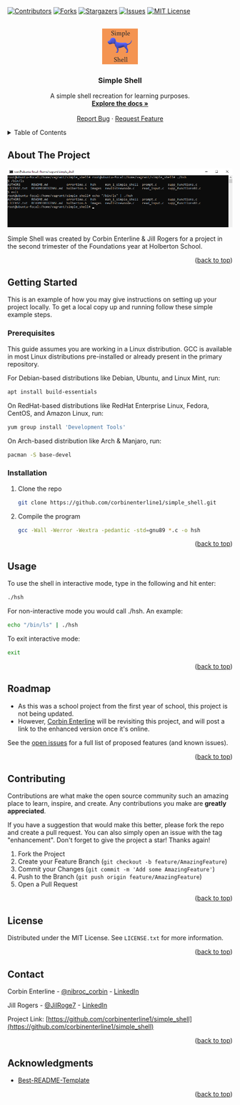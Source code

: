<div id="top"></div>
<!--
*** Thanks for checking out the Best-README-Template. If you have a suggestion
*** that would make this better, please fork the repo and create a pull request
*** or simply open an issue with the tag "enhancement".
*** Don't forget to give the project a star!
*** Thanks again! Now go create something AMAZING! :D
-->



<!-- PROJECT SHIELDS -->
<!--
*** I'm using markdown "reference style" links for readability.
*** Reference links are enclosed in brackets [ ] instead of parentheses ( ).
*** See the bottom of this document for the declaration of the reference variables
*** for contributors-url, forks-url, etc. This is an optional, concise syntax you may use.
*** https://www.markdownguide.org/basic-syntax/#reference-style-links
-->
[![Contributors][contributors-shield]][contributors-url]
[![Forks][forks-shield]][forks-url]
[![Stargazers][stars-shield]][stars-url]
[![Issues][issues-shield]][issues-url]
[![MIT License][license-shield]][license-url]



<!-- PROJECT LOGO -->
<br />
<div align="center">
  <a href="https://github.com/corbinenterline1/simple_shell">
    <img src="images/simple_shell_logo.png" alt="Logo" width="80" height="80">
  </a>

<h3 align="center">Simple Shell</h3>

  <p align="center">
    A simple shell recreation for learning purposes.
    <br />
    <a href="https://github.com/corbinenterline1/simple_shell"><strong>Explore the docs »</strong></a>
    <br />
    <br />
    <a href="https://github.com/corbinenterline1/simple_shell/issues">Report Bug</a>
    ·
    <a href="https://github.com/corbinenterline1/simple_shell/issues">Request Feature</a>
  </p>
</div>



<!-- TABLE OF CONTENTS -->
<details>
  <summary>Table of Contents</summary>
  <ol>
    <li>
      <a href="#about-the-project">About The Project</a>
      <ul>
        <li><a href="#built-with">Built With</a></li>
      </ul>
    </li>
    <li>
      <a href="#getting-started">Getting Started</a>
      <ul>
        <li><a href="#prerequisites">Prerequisites</a></li>
        <li><a href="#installation">Installation</a></li>
      </ul>
    </li>
    <li><a href="#usage">Usage</a></li>
    <li><a href="#roadmap">Roadmap</a></li>
    <li><a href="#contributing">Contributing</a></li>
    <li><a href="#license">License</a></li>
    <li><a href="#contact">Contact</a></li>
    <li><a href="#acknowledgments">Acknowledgments</a></li>
  </ol>
</details>



<!-- ABOUT THE PROJECT -->
## About The Project

[![Simple Shell Screenshot][product-screenshot]](https://example.com)

Simple Shell was created by Corbin Enterline & Jill Rogers for a project in the second trimester of the Foundations year at Holberton School.  

<p align="right">(<a href="#top">back to top</a>)</p>



<!-- GETTING STARTED -->
## Getting Started

This is an example of how you may give instructions on setting up your project locally.
To get a local copy up and running follow these simple example steps.

### Prerequisites

This guide assumes you are working in a Linux distribution. GCC is available in most Linux distributions pre-installed or already present in the primary repository.
	
For Debian-based distributions like Debian, Ubuntu, and Linux Mint, run:
   ```sh
   apt install build-essentials
   ```
On RedHat-based distributions like RedHat Enterprise Linux, Fedora, CentOS, and Amazon Linux, run:
   ```sh
   yum group install 'Development Tools'
   ```
On Arch-based distribution like Arch & Manjaro, run:
   ```sh
   pacman -S base-devel
   ```

### Installation

1. Clone the repo
   ```sh
   git clone https://github.com/corbinenterline1/simple_shell.git
   ```
2. Compile the program
   ```sh
   gcc -Wall -Werror -Wextra -pedantic -std=gnu89 *.c -o hsh
   ```

<p align="right">(<a href="#top">back to top</a>)</p>


<!-- USAGE EXAMPLES -->
## Usage

To use the shell in interactive mode, type in the following and hit enter:
   ```sh
   ./hsh
   ```
For non-interactive mode you would call ./hsh.  An example:
   ```sh
   echo "/bin/ls" | ./hsh
   ```
To exit interactive mode:
   ```sh
   exit
   ```


<p align="right">(<a href="#top">back to top</a>)</p>



<!-- ROADMAP -->
## Roadmap

- As this was a school project from the first year of school, this project is not being updated.
- However, [Corbin Enterline](https://github.com/corbinenterline1) will be revisiting this project, and will post a link to the enhanced version once it's online.

See the [open issues](https://github.com/github_username/repo_name/issues) for a full list of proposed features (and known issues).

<p align="right">(<a href="#top">back to top</a>)</p>



<!-- CONTRIBUTING -->
## Contributing

Contributions are what make the open source community such an amazing place to learn, inspire, and create. Any contributions you make are **greatly appreciated**.

If you have a suggestion that would make this better, please fork the repo and create a pull request. You can also simply open an issue with the tag "enhancement".
Don't forget to give the project a star! Thanks again!

1. Fork the Project
2. Create your Feature Branch (`git checkout -b feature/AmazingFeature`)
3. Commit your Changes (`git commit -m 'Add some AmazingFeature'`)
4. Push to the Branch (`git push origin feature/AmazingFeature`)
5. Open a Pull Request

<p align="right">(<a href="#top">back to top</a>)</p>



<!-- LICENSE -->
## License

Distributed under the MIT License. See `LICENSE.txt` for more information.

<p align="right">(<a href="#top">back to top</a>)</p>



<!-- CONTACT -->
## Contact

Corbin Enterline - [@nibroc_corbin](https://twitter.com/nibroc_corbin) - [LinkedIn](https://www.linkedin.com/in/corbin-enterline-87451247/)

Jill Rogers - [@JilRoge7](https://twitter.com/JilRoge7) - [LinkedIn](https://www.linkedin.com/in/jill-rogers-ba29313a/)

Project Link: [https://github.com/corbinenterline1/simple_shell](https://github.com/corbinenterline1/simple_shell)

<p align="right">(<a href="#top">back to top</a>)</p>



<!-- ACKNOWLEDGMENTS -->
## Acknowledgments

* [Best-README-Template](https://github.com/othneildrew/Best-README-Template)

<p align="right">(<a href="#top">back to top</a>)</p>



<!-- MARKDOWN LINKS & IMAGES -->
<!-- https://www.markdownguide.org/basic-syntax/#reference-style-links -->
[contributors-shield]: https://img.shields.io/github/contributors/corbinenterline1/simple_shell.svg?style=for-the-badge
[contributors-url]: https://github.com/corbinenterline1/simple_shell/graphs/contributors
[forks-shield]: https://img.shields.io/github/forks/corbinenterline1/simple_shell.svg?style=for-the-badge
[forks-url]: https://github.com/corbinenterline1/simple_shell/network/members
[stars-shield]: https://img.shields.io/github/stars/corbinenterline1/simple_shell.svg?style=for-the-badge
[stars-url]: https://github.com/corbinenterline1/simple_shell/stargazers
[issues-shield]: https://img.shields.io/github/issues/corbinenterline1/simple_shell.svg?style=for-the-badge
[issues-url]: https://github.com/corbinenterline1/simple_shell/issues
[license-shield]: https://img.shields.io/github/license/corbinenterline1/simple_shell.svg?style=for-the-badge
[license-url]: https://github.com/corbinenterline1/simple_shell/blob/master/LICENSE.txt
[product-screenshot]: images/screenshot.png

